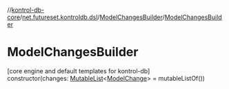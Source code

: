 //[kontrol-db-core](../../../index.md)/[net.futureset.kontroldb.dsl](../index.md)/[ModelChangesBuilder](index.md)/[ModelChangesBuilder](-model-changes-builder.md)

# ModelChangesBuilder

[core engine and default templates for kontrol-db]\
constructor(changes: [MutableList](https://kotlinlang.org/api/latest/jvm/stdlib/kotlin.collections/-mutable-list/index.html)&lt;[ModelChange](../../net.futureset.kontroldb.modelchange/-model-change/index.md)&gt; = mutableListOf())
